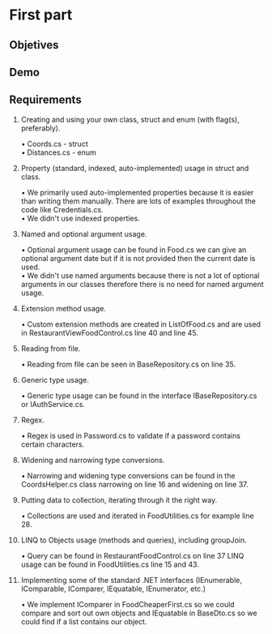 # First part

## Objetives

## Demo

## Requirements

1. Creating and using your own class, struct and enum (with flag(s), preferably).

	• Coords.cs - struct\
	• Distances.cs - enum 

2. Property (standard, indexed, auto-implemented) usage in struct and class.

	• We primarily used auto-implemented properties because it is easier than writing them manually. There are lots of examples throughout the code like Credentials.cs.\
	• We didn't use indexed properties.

3. Named and optional argument usage.

	• Optional argument usage can be found in Food.cs we can give an optional argument date but if it is not provided then the current date is used.\
	• We didn't use named arguments because there is not a lot of optional arguments in our classes therefore there is no need for named argument usage.
	
4. Extension method usage.

	• Custom extension methods are created in ListOfFood.cs and are used in RestaurantViewFoodControl.cs line 40 and line 45.

5. Reading from file.

	• Reading from file can be seen in BaseRepository.cs on line 35.

6. Generic type usage.

	• Generic type usage can be found in the interface IBaseRepository.cs or IAuthService.cs.

7. Regex.

	• Regex is used in Password.cs to validate if a password contains certain characters.

8. Widening and narrowing type conversions.

	• Narrowing and widening type conversions can be found in the CoordsHelper.cs class narrowing on line 16 and widening on line 37.

9. Putting data to collection, iterating through it the right way.

	• Collections are used and iterated in FoodUtilities.cs for example line 28.

10. LINQ to Objects usage (methods and queries), including groupJoin.

	• Query can be found in RestaurantFoodControl.cs on line 37 LINQ usage can be found in FoodUtilities.cs line 15 and 43.

11. Implementing some of the standard .NET interfaces (IEnumerable, IComparable, IComparer, IEquatable, IEnumerator, etc.)

	• We implement IComparer in FoodCheaperFirst.cs so we could compare and sort out own objects and IEquatable in BaseDto.cs so we could find if a list contains our object.